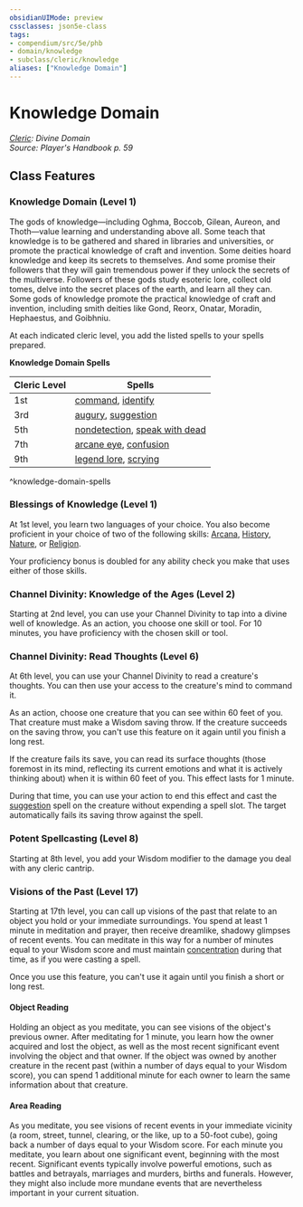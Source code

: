 ```yaml
---
obsidianUIMode: preview
cssclasses: json5e-class
tags:
- compendium/src/5e/phb
- domain/knowledge
- subclass/cleric/knowledge
aliases: ["Knowledge Domain"]
---
```

# Knowledge Domain
*[Cleric](cleric.md): Divine Domain*  
*Source: Player's Handbook p. 59*  


## Class Features

### Knowledge Domain (Level 1)

The gods of knowledge—including Oghma, Boccob, Gilean, Aureon, and Thoth—value learning and understanding above all. Some teach that knowledge is to be gathered and shared in libraries and universities, or promote the practical knowledge of craft and invention. Some deities hoard knowledge and keep its secrets to themselves. And some promise their followers that they will gain tremendous power if they unlock the secrets of the multiverse. Followers of these gods study esoteric lore, collect old tomes, delve into the secret places of the earth, and learn all they can. Some gods of knowledge promote the practical knowledge of craft and invention, including smith deities like Gond, Reorx, Onatar, Moradin, Hephaestus, and Goibhniu.

At each indicated cleric level, you add the listed spells to your spells prepared.

**Knowledge Domain Spells**

| Cleric Level | Spells |
|--------------|--------|
| 1st | [command](command.md), [identify](identify.md) |
| 3rd | [augury](augury.md), [suggestion](suggestion.md) |
| 5th | [nondetection](nondetection.md), [speak with dead](speak-with-dead.md) |
| 7th | [arcane eye](arcane-eye.md), [confusion](confusion.md) |
| 9th | [legend lore](legend-lore.md), [scrying](scrying.md) |
^knowledge-domain-spells

### Blessings of Knowledge (Level 1)

At 1st level, you learn two languages of your choice. You also become proficient in your choice of two of the following skills: [Arcana](rules/skills.md#Arcana), [History](rules/skills.md#History), [Nature](rules/skills.md#Nature), or [Religion](rules/skills.md#Religion).

Your proficiency bonus is doubled for any ability check you make that uses either of those skills.

### Channel Divinity: Knowledge of the Ages (Level 2)

Starting at 2nd level, you can use your Channel Divinity to tap into a divine well of knowledge. As an action, you choose one skill or tool. For 10 minutes, you have proficiency with the chosen skill or tool.

### Channel Divinity: Read Thoughts (Level 6)

At 6th level, you can use your Channel Divinity to read a creature's thoughts. You can then use your access to the creature's mind to command it.

As an action, choose one creature that you can see within 60 feet of you. That creature must make a Wisdom saving throw. If the creature succeeds on the saving throw, you can't use this feature on it again until you finish a long rest.

If the creature fails its save, you can read its surface thoughts (those foremost in its mind, reflecting its current emotions and what it is actively thinking about) when it is within 60 feet of you. This effect lasts for 1 minute.

During that time, you can use your action to end this effect and cast the [suggestion](suggestion.md) spell on the creature without expending a spell slot. The target automatically fails its saving throw against the spell.

### Potent Spellcasting (Level 8)

Starting at 8th level, you add your Wisdom modifier to the damage you deal with any cleric cantrip.

### Visions of the Past (Level 17)

Starting at 17th level, you can call up visions of the past that relate to an object you hold or your immediate surroundings. You spend at least 1 minute in meditation and prayer, then receive dreamlike, shadowy glimpses of recent events. You can meditate in this way for a number of minutes equal to your Wisdom score and must maintain [concentration](rules/conditions.md#concentration) during that time, as if you were casting a spell.

Once you use this feature, you can't use it again until you finish a short or long rest.

#### Object Reading

Holding an object as you meditate, you can see visions of the object's previous owner. After meditating for 1 minute, you learn how the owner acquired and lost the object, as well as the most recent significant event involving the object and that owner. If the object was owned by another creature in the recent past (within a number of days equal to your Wisdom score), you can spend 1 additional minute for each owner to learn the same information about that creature.

#### Area Reading

As you meditate, you see visions of recent events in your immediate vicinity (a room, street, tunnel, clearing, or the like, up to a 50-foot cube), going back a number of days equal to your Wisdom score. For each minute you meditate, you learn about one significant event, beginning with the most recent. Significant events typically involve powerful emotions, such as battles and betrayals, marriages and murders, births and funerals. However, they might also include more mundane events that are nevertheless important in your current situation.